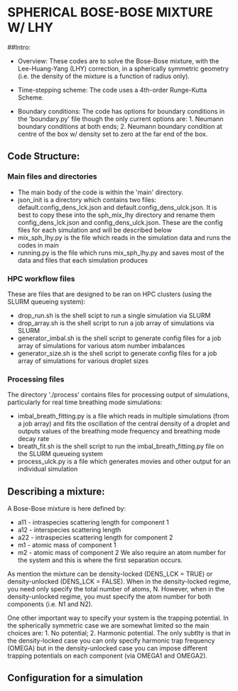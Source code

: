# SPHERICAL BOSE-BOSE MIXTURE W/ LHY #

##Intro:
* Overview: These codes are to solve the Bose-Bose mixture, with the Lee-Huang-Yang (LHY) correction, in a spherically symmetric geometry (i.e. the density of the mixture is a function of radius only).

* Time-stepping scheme: The code uses a 4th-order Runge-Kutta Scheme.

* Boundary conditions: The code has options for boundary conditions in the 'boundary.py' file though the only current options are: 1. Neumann boundary conditions at both ends; 2. Neumann boundary condition at centre of the box w/ density set to zero at the far end of the box.

## Code Structure:
### Main files and directories
* The main body of the code is within the 'main' directory.
* json_init is a directory which contains two files: default.config_dens_lck.json and default.config_dens_ulck.json. It is best to copy these into the sph_mix_lhy directory and rename them config_dens_lck.json and config_dens_ulck.json. These are the config files for each simulation and will be described below
* mix_sph_lhy.py is the file which reads in the simulation data and runs the codes in main
* running.py is the file which runs mix_sph_lhy.py and saves most of the data and files that each simulation produces
### HPC workflow files
These are files that are designed to be ran on HPC clusters (using the SLURM queueing system):
* drop_run.sh is the shell scipt to run a single simulation via SLURM
* drop_array.sh is the shell script to run a job array of simulations via SLURM
* generator_imbal.sh is the shell script to generate config files for a job array of simulations for various atom number imbalances
* generator_size.sh is the shell script to generate config files for a job array of simulations for various droplet sizes
### Processing files
The directory './process' contains files for processing output of simulations, particularly for real time breathing mode simulations:
* imbal_breath_fitting.py is a file which reads in multiple simulations (from a job array) and fits the oscillation of the central density of a droplet and outputs values of the breathing mode frequency and breathing mode decay rate
* breath_fit.sh is the shell script to run the imbal_breath_fitting.py file on the SLURM queueing system
* process_ulck.py is a file which generates movies and other output for an individual simulation

## Describing a mixture:
A Bose-Bose mixture is here defined by:
* a11 - intraspecies scattering length for component 1
* a12 - interspecies scattering length
* a22 - intraspecies scattering length for component 2
* m1 - atomic mass of component 1
* m2 - atomic mass of component 2
We also require an atom number for the system and this is where the first separation occurs. 

As mention the mixture can be density-locked (DENS_LCK = TRUE) or density-unlocked (DENS_LCK = FALSE). When in the density-locked regime, you need only specify the total number of atoms, N. However, when in the density-unlocked regime, you must specify the atom number for both components (i.e. N1 and N2).

One other important way to specify your system is the trapping potential. In the spherically symmetric case we are somewhat limited so the main choices are: 1. No potential; 2. Harmonic potential. The only subtlty is that in the density-locked case you can only specify harmonic trap frequency (OMEGA) but in the density-unlocked case you can impose different trapping potentials on each component (via OMEGA1 and OMEGA2).

## Configuration for a simulation
